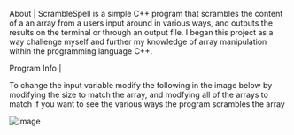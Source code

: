 About | 
ScrambleSpell is a simple C++ program that scrambles the content of a an array from a users input around in various ways, and outputs the results on the terminal or through an output file. I began this project as a way challenge myself and further my knowledge of array manipulation within the programming language C++.


Program Info |

To change the input variable modify the following in the image below by modifying the size to match the array, and modfying all of the arrays to match if you want to see the various ways the program scrambles the array


![image](https://github.com/user-attachments/assets/26029f7d-6eba-4934-8026-b853f4aef005)

